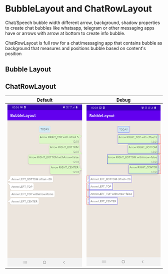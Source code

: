 # BubbleLayout and ChatRowLayout

Chat/Speech bubble width different arrow, background, shadow properties to create chat bubbles
like whatsapp, telegram or other messaging apps have or arrows with arrow at bottom to create
info bubble.

ChatRowLayout is full row for a chat/messaging app that contains bubble as background that
measures and positions bubble based on content's position

## Bubble Layout


## ChatRowLayout

| Default | Debug   |
| ----------|----------------|
| <img src="./screenshots/img1.png" width="320"/> | <img src="./screenshots/img2.png" width="320"/> 